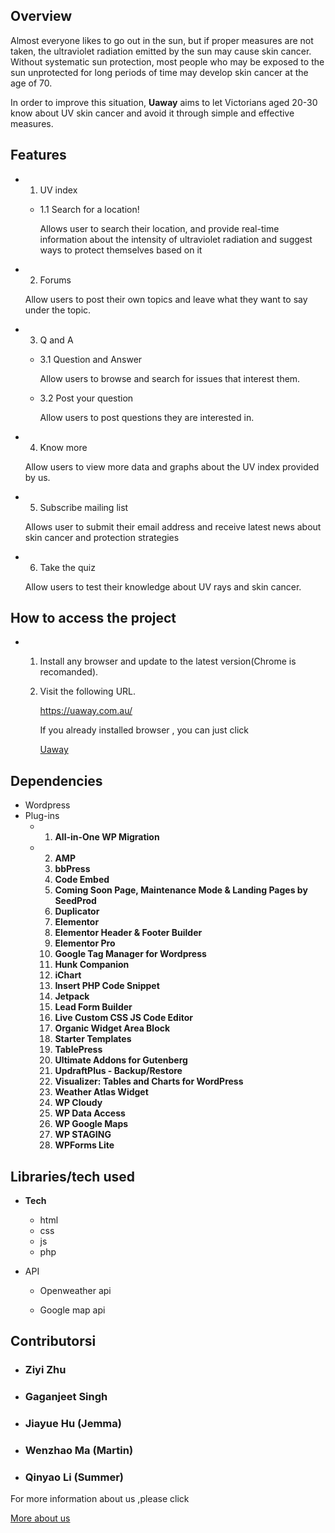 ## Overview

Almost everyone likes to go out in the sun, but if proper measures are not taken, the ultraviolet radiation emitted by the sun may cause skin cancer. Without systematic sun protection, most people who may be exposed to the sun unprotected for long periods of time may develop skin cancer at the age of 70.

In order to improve this situation, **Uaway** aims to let Victorians aged 20-30 know about UV skin cancer and avoid it through simple and effective measures.



## Features



- 1. UV index  

  - 1.1 Search for a location!   

    Allows user to search their location, and provide real-time information about the intensity of ultraviolet radiation and suggest ways to protect themselves based on it 

- 2. Forums   

  Allow users to post their own topics and leave what they want to say under the topic.

- 3. Q and A

  - 3.1 Question and Answer 

    Allow users to browse and search for issues that interest them.

  - 3.2 Post your question 

    Allow users to post questions they are interested in.

- 4. Know more

  Allow users to view more data and graphs about the UV index provided by us.

- 5. Subscribe mailing list  

  Allows user to submit their email address and receive latest news about skin cancer and protection strategies

- 6. Take the quiz

  Allow users to test their knowledge about UV rays and skin cancer.

## How to access the project

- 1. Install any browser and update to the latest version(Chrome is recomanded).

  2. Visit the following URL.

     https://uaway.com.au/

     If you already installed browser , you can just click

     [Uaway](https://uaway.com.au/)

     

     

     

 ## Dependencies

- Wordpress
- Plug-ins 
  - 1. **All-in-One WP Migration**
  - 2. **AMP**
    3. **bbPress**
    4. **Code Embed**
    5. **Coming Soon Page, Maintenance Mode & Landing Pages by SeedProd**
    6. **Duplicator**
    7. **Elementor**
    8. **Elementor Header & Footer Builder**
    9. **Elementor Pro**
    10. **Google Tag Manager for Wordpress**
    11. **Hunk Companion**
    12. **iChart**
    13. **Insert PHP Code Snippet**
    14. **Jetpack**
    15. **Lead Form Builder**
    16. **Live Custom CSS JS Code Editor**
    17. **Organic Widget Area Block**
    18. **Starter Templates**
    19. **TablePress**
    20. **Ultimate Addons for Gutenberg**
    21. **UpdraftPlus - Backup/Restore**
    22. **Visualizer: Tables and Charts for WordPress**
    23. **Weather Atlas Widget**
    24. **WP Cloudy**
    25. **WP Data Access**
    26. **WP Google Maps**
    27. **WP STAGING**
    28. **WPForms Lite**

## Libraries/tech used



- **Tech**  
  - html 
  - css 
  - js
  - php

- API

  - Openweather api

  - Google map api



## Contributorsi 

- ### Ziyi Zhu

- ### Gaganjeet Singh

- ### Jiayue Hu (Jemma)

- ### Wenzhao Ma (Martin)

- ### Qinyao Li (Summer)
 

For more information about us ,please click

[More about us](https://docs.google.com/document/d/1VGZqDq1WfpbJ_OapPCnKlOALgdKFKrcJvtn4xH8Vksg/edit?usp=sharing)







